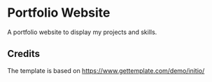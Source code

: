Portfolio Website
=============

A portfolio website to display my projects and skills.

Credits
-------
The template is based on https://www.gettemplate.com/demo/initio/ 